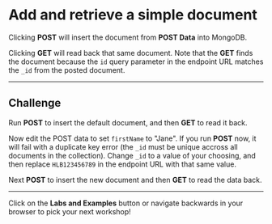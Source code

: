 # Add and retrieve a simple document

Clicking **POST** will insert the document from **POST Data** into MongoDB. 

Clicking **GET** will read back that same document. Note that the **GET** finds the document because the `id` query parameter in the endpoint URL matches the `_id` from the posted document.

---

## Challenge

Run **POST** to insert the default document, and then **GET** to read it back.

Now edit the POST data to set `firstName` to "Jane". If you run **POST** now, it will fail with a duplicate key error (the `_id` must be unique accross all documents in the collection). Change `_id` to a value of your choosing, and then replace `HLB123456789` in the endpoint URL with that same value.

Next **POST** to insert the new document and then **GET** to read the data back.

---

Click on the **Labs and Examples** button or navigate backwards in your browser to pick your next workshop!
